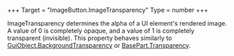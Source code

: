 +++
Target = "ImageButton.ImageTransparency"
Type = number
+++

ImageTransparency determines the alpha of a UI element's rendered image. A value of 0 is completely opaque, and a value of 1 is completely transparent (invisible). This property behaves similarly to [GuiObject.BackgroundTransparency](https://developer.roblox.com/api-reference/property/GuiObject/BackgroundTransparency) or [BasePart.Transparency](https://developer.roblox.com/api-reference/property/BasePart/Transparency).